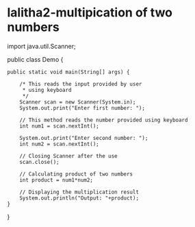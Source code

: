 # lalitha2-multipication of two numbers
import java.util.Scanner;

public class Demo {

    public static void main(String[] args) {

        /* This reads the input provided by user
         * using keyboard
         */
        Scanner scan = new Scanner(System.in);
        System.out.print("Enter first number: ");

        // This method reads the number provided using keyboard
        int num1 = scan.nextInt();
        
        System.out.print("Enter second number: ");
        int num2 = scan.nextInt();

        // Closing Scanner after the use
        scan.close();
        
        // Calculating product of two numbers
        int product = num1*num2;
        
        // Displaying the multiplication result
        System.out.println("Output: "+product);
    }
}
